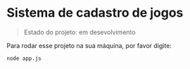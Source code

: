   <h1>Sistema de cadastro de jogos</h1>

> Estado do projeto: em desevolvimento 

Para rodar esse projeto na sua máquina, por favor digite:

```
node app.js
```
 
 
